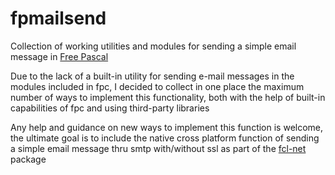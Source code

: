 # fpmailsend

Collection of working utilities and modules for sending a simple email message in [Free Pascal](https://www.freepascal.org/)

Due to the lack of a built-in utility for sending e-mail messages in the modules included in fpc, I decided to collect in one place the maximum number of ways to implement this functionality, both with the help of built-in capabilities of fpc and using third-party libraries

Any help and guidance on new ways to implement this function is welcome, the ultimate goal is to include the native cross platform function of sending a simple email message thru smtp with/without ssl as part of the [fcl-net](https://wiki.freepascal.org/fcl-net) package
